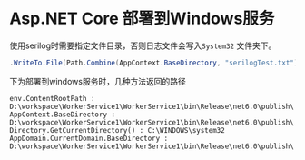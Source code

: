 # Asp.NET Core 部署到Windows服务
使用serilog时需要指定文件目录，否则日志文件会写入`System32` 文件夹下。  
```csharp
.WriteTo.File(Path.Combine(AppContext.BaseDirectory, "serilogTest.txt")))
```
下为部署到windows服务时，几种方法返回的路径
```
env.ContentRootPath : D:\workspace\WorkerService1\WorkerService1\bin\Release\net6.0\publish\
AppContext.BaseDirectory : D:\workspace\WorkerService1\WorkerService1\bin\Release\net6.0\publish\
Directory.GetCurrentDirectory() : C:\WINDOWS\system32
AppDomain.CurrentDomain.BaseDirectory : D:\workspace\WorkerService1\WorkerService1\bin\Release\net6.0\publish\
```
